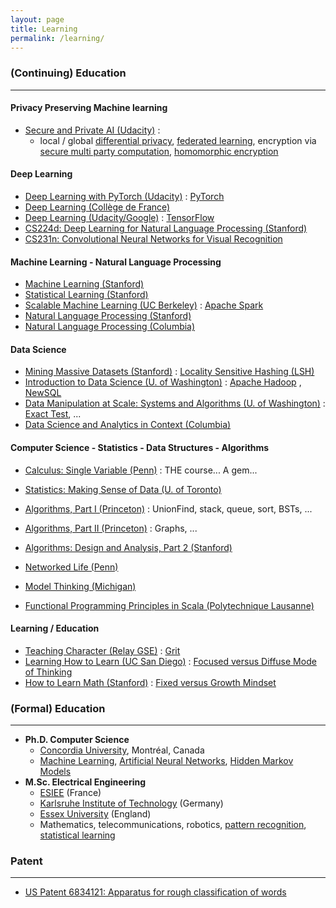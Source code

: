 ```yaml
---
layout: page
title: Learning
permalink: /learning/
---
```


### (Continuing) Education
----
#### Privacy Preserving Machine learning

- [Secure and Private AI (Udacity)](https://www.udacity.com/course/secure-and-private-ai--ud185) :
  - local / global [differential privacy](https://en.wikipedia.org/wiki/Differential_privacy),
    [federated learning](https://en.wikipedia.org/wiki/Federated_learning),
    encryption via [secure multi party computation](https://en.wikipedia.org/wiki/Secure_multi-party_computation),
    [homomorphic encryption](https://en.wikipedia.org/wiki/Homomorphic_encryption)

#### Deep Learning

- [Deep Learning with PyTorch (Udacity)](https://www.udacity.com/course/deep-learning-pytorch--ud188) : [PyTorch](https://pytorch.org)
- [Deep Learning (Collège de France)](http://www.college-de-france.fr/site/yann-lecun/course-2015-2016.htm)
- [Deep Learning (Udacity/Google)](https://www.udacity.com/course/deep-learning--ud730) : [TensorFlow](https://www.tensorflow.org)
- [CS224d: Deep Learning for Natural Language Processing (Stanford)](http://cs224d.stanford.edu)
- [CS231n: Convolutional Neural Networks for Visual Recognition](http://cs231n.stanford.edu)

#### Machine Learning - Natural Language Processing

- [Machine Learning (Stanford)](https://www.coursera.org/course/ml)
- [Statistical Learning (Stanford)](http://online.stanford.edu/course/statistical-learning-winter-2014)
- [Scalable Machine Learning (UC Berkeley)](https://www.edx.org/course/scalable-machine-learning-uc-berkeleyx-cs190-1x) :  [Apache Spark](http://spark.apache.org)
- [Natural Language Processing (Stanford)](https://www.coursera.org/course/nlp)
- [Natural Language Processing (Columbia)](https://www.coursera.org/course/nlangp)

#### Data Science

- [Mining Massive Datasets (Stanford)](https://class.coursera.org/mmds-001) :  [Locality Sensitive Hashing (LSH)](https://en.wikipedia.org/wiki/Locality-sensitive_hashing)
- [Introduction to Data Science (U. of Washington)](https://www.coursera.org/course/datasci) : [Apache Hadoop](https://hadoop.apache.org) , [NewSQL](https://en.wikipedia.org/wiki/NewSQL)
- [Data Manipulation at Scale: Systems and Algorithms (U. of Washington)](https://www.coursera.org/learn/data-manipulation) :  [Exact Test](https://en.wikipedia.org/wiki/Exact_test), ...
- [Data Science and Analytics in Context (Columbia)](https://www.edx.org/xseries/data-science-analytics-context)

#### Computer Science - Statistics - Data Structures - Algorithms

- [Calculus: Single Variable (Penn)](https://www.coursera.org/course/calcsing) :  THE course... A gem...
- [Statistics: Making Sense of Data (U. of Toronto)](https://class.coursera.org/introstats-001)

- [Algorithms, Part I (Princeton)](https://www.coursera.org/course/algs4partI) :  UnionFind, stack, queue, sort, BSTs, ...
- [Algorithms, Part II (Princeton)](https://www.coursera.org/course/algs4partII) :  Graphs, ...
- [Algorithms: Design and Analysis, Part 2 (Stanford)](https://www.coursera.org/course/algo2)

- [Networked Life (Penn)](https://www.coursera.org/course/networks)
- [Model Thinking (Michigan)](https://www.coursera.org/course/modelthinking)
- [Functional Programming Principles in Scala (Polytechnique Lausanne)](https://www.coursera.org/course/progfun)

#### Learning / Education

- [Teaching Character (Relay GSE)](https://www.coursera.org/learn/teaching-character/) :  [Grit](https://en.wikipedia.org/wiki/Grit_(personality_trait))
- [Learning How to Learn (UC San Diego)](https://class.coursera.org/learning-003) :  [Focused versus Diffuse Mode of Thinking](http://www.barbaraoakley.com/mfn.html)
- [How to Learn Math (Stanford)](http://online.stanford.edu/course/how-to-learn-math) :  [Fixed versus Growth Mindset](https://en.wikipedia.org/wiki/Carol_Dweck)

### (Formal) Education
----
- **Ph.D. Computer Science**
  - [Concordia University](http://www.cs.concordia.ca), Montréal, Canada
  - [Machine Learning](http://en.wikipedia.org/wiki/Machine_learning),
    [Artificial Neural Networks](http://en.wikipedia.org/wiki/Neural_network),
    [Hidden Markov Models](http://en.wikipedia.org/wiki/Hidden_Markov_model)
- **M.Sc. Electrical Engineering**
  - [ESIEE](http://www.esiee.fr) (France)
  - [Karlsruhe Institute of Technology](http://www.etit.kit.edu) (Germany)
  - [Essex University](http://www.essex.ac.uk/csee/) (England)
  - Mathematics, telecommunications, robotics,
    [pattern recognition](https://en.wikipedia.org/wiki/Pattern_recognition),
    [statistical learning](https://en.wikipedia.org/wiki/Statistical_learning_theory)

### Patent
----
- [US Patent 6834121: Apparatus for rough classification of words](https://patents.google.com/patent/US6834121)
